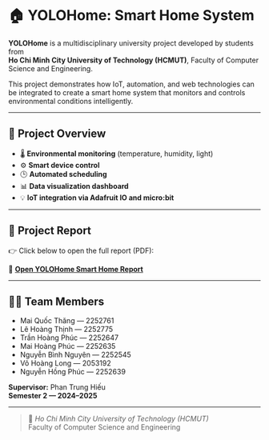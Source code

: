 # 🏠 YOLOHome: Smart Home System

**YOLOHome** is a multidisciplinary university project developed by students from  
**Ho Chi Minh City University of Technology (HCMUT)**, Faculty of Computer Science and Engineering.

This project demonstrates how IoT, automation, and web technologies can be integrated to create a smart home system that monitors and controls environmental conditions intelligently.

---

## 📘 Project Overview
- 🌡️ **Environmental monitoring** (temperature, humidity, light)
- ⚙️ **Smart device control**
- 🕒 **Automated scheduling**
- 📊 **Data visualization dashboard**
- 💡 **IoT integration via Adafruit IO and micro:bit**

---

## 📄 Project Report
👉 Click below to open the full report (PDF):

📂 **[Open YOLOHome Smart Home Report](https://github.com/LongVoBi37/yolohome-smart-home/blob/bf56cd1f59bd39f85899aa3e212d57fe3cdf7cc8/REPORT%20MULTIDISCIPLINARYPROJECT%20YOLOHOMESMARTHOME.pdf)**



---

## 👨‍💻 Team Members
- Mai Quốc Thăng — 2252761  
- Lê Hoàng Thịnh — 2252775  
- Trần Hoàng Phúc — 2252647  
- Mai Hoàng Phúc — 2252635  
- Nguyễn Bình Nguyên — 2252545  
- Võ Hoàng Long — 2053192  
- Nguyễn Hồng Phúc — 2252639  

**Supervisor:** Phan Trung Hiếu  
**Semester 2 — 2024–2025**

---

> 📍 *Ho Chi Minh City University of Technology (HCMUT)*  
> Faculty of Computer Science and Engineering
